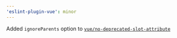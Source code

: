 ```yaml
---
'eslint-plugin-vue': minor
---
```


Added `ignoreParents` option to [`vue/no-deprecated-slot-attribute`](https://eslint.vuejs.org/rules/no-deprecated-slot-attribute.html)
